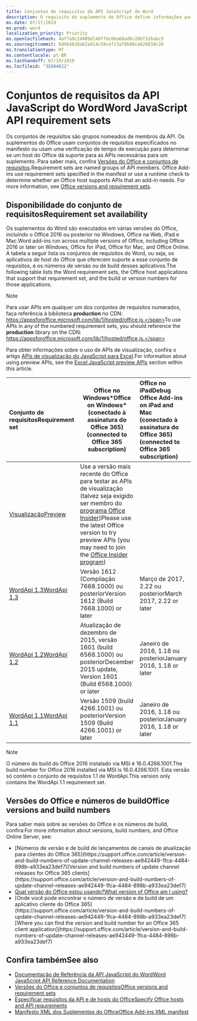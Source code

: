 ```yaml
---
title: Conjuntos de requisitos da API JavaScript do Word
description: O requisito do suplemento do Office define informações para os builds do Word
ms.date: 07/17/2019
ms.prod: word
localization_priority: Priority
ms.openlocfilehash: 4af7a9c14489d148ffdc06a68ad6c26bf326abc5
ms.sourcegitcommit: 6d9b4820a62a914c50cef13af8b80ce626034c26
ms.translationtype: HT
ms.contentlocale: pt-BR
ms.lasthandoff: 07/19/2019
ms.locfileid: "35804622"
---
```

# <a name="word-javascript-api-requirement-sets"></a><span data-ttu-id="74a99-103">Conjuntos de requisitos da API JavaScript do Word</span><span class="sxs-lookup"><span data-stu-id="74a99-103">Word JavaScript API requirement sets</span></span>

<span data-ttu-id="74a99-p101">Os conjuntos de requisitos são grupos nomeados de membros da API. Os suplementos do Office usam conjuntos de requisitos especificados no manifesto ou usam uma verificação de tempo de execução para determinar se um host do Office dá suporte para as APIs necessárias para um suplemento. Para saber mais, confira [Versões do Office e conjuntos de requisitos](/office/dev/add-ins/develop/office-versions-and-requirement-sets).</span><span class="sxs-lookup"><span data-stu-id="74a99-p101">Requirement sets are named groups of API members. Office Add-ins use requirement sets specified in the manifest or use a runtime check to determine whether an Office host supports APIs that an add-in needs. For more information, see [Office versions and requirement sets](/office/dev/add-ins/develop/office-versions-and-requirement-sets).</span></span>

## <a name="requirement-set-availability"></a><span data-ttu-id="74a99-107">Disponibilidade do conjunto de requisitos</span><span class="sxs-lookup"><span data-stu-id="74a99-107">Requirement set availability</span></span>

<span data-ttu-id="74a99-108">Os suplementos do Word são executados em várias versões do Office, incluindo o Office 2016 ou posterior no Windows, Office na Web, iPad e Mac.</span><span class="sxs-lookup"><span data-stu-id="74a99-108">Word add-ins run across multiple versions of Office, including Office 2016 or later on Windows, Office for iPad, Office for Mac, and Office Online.</span></span> <span data-ttu-id="74a99-109">A tabela a seguir lista os conjuntos de requisitos do Word, ou seja, os aplicativos de host do Office que oferecem suporte a esse conjunto de requisitos, e os números de versão ou de build desses aplicativos.</span><span class="sxs-lookup"><span data-stu-id="74a99-109">The following table lists the Word requirement sets, the Office host applications that support that requirement set, and the build or version numbers for those applications.</span></span>

> [!NOTE]
> <span data-ttu-id="74a99-110">Para usar APIs em qualquer um dos conjuntos de requisitos numerados, faça referência à biblioteca **production** no CDN: https://appsforoffice.microsoft.com/lib/1/hosted/office.js.</span><span class="sxs-lookup"><span data-stu-id="74a99-110">To use APIs in any of the numbered requirement sets, you should reference the **production** library on the CDN: https://appsforoffice.microsoft.com/lib/1/hosted/office.js.</span></span>
>
> <span data-ttu-id="74a99-111">Para obter informações sobre o uso de APIs de visualização, confira o artigo [APIs de visualização do JavaScript para Excel](word-preview-apis.md).</span><span class="sxs-lookup"><span data-stu-id="74a99-111">For information about using preview APIs, see the [Excel JavaScript preview APIs](word-preview-apis.md) section within this article.</span></span>

|  <span data-ttu-id="74a99-112">Conjunto de requisitos</span><span class="sxs-lookup"><span data-stu-id="74a99-112">Requirement set</span></span>  |   <span data-ttu-id="74a99-113">Office no Windows\*</span><span class="sxs-lookup"><span data-stu-id="74a99-113">Office on Windows\*</span></span><br><span data-ttu-id="74a99-114">(conectado à assinatura do Office 365)</span><span class="sxs-lookup"><span data-stu-id="74a99-114">(connected to Office 365 subscription)</span></span>  |  <span data-ttu-id="74a99-115">Office no iPad</span><span class="sxs-lookup"><span data-stu-id="74a99-115">Debug Office Add-ins on iPad and Mac</span></span><br><span data-ttu-id="74a99-116">(conectado à assinatura do Office 365)</span><span class="sxs-lookup"><span data-stu-id="74a99-116">(connected to Office 365 subscription)</span></span>  |  <span data-ttu-id="74a99-117">Office no Mac</span><span class="sxs-lookup"><span data-stu-id="74a99-117">Office apps on Mac</span></span><br><span data-ttu-id="74a99-118">(conectado à assinatura do Office 365)</span><span class="sxs-lookup"><span data-stu-id="74a99-118">(connected to Office 365 subscription)</span></span>  | <span data-ttu-id="74a99-119">Office na Web</span><span class="sxs-lookup"><span data-stu-id="74a99-119">Office on the web</span></span>  |
|:-----|-----|:-----|:-----|:-----|
| [<span data-ttu-id="74a99-120">Visualização</span><span class="sxs-lookup"><span data-stu-id="74a99-120">Preview</span></span>](word-preview-apis.md) | <span data-ttu-id="74a99-121">Use a versão mais recente do Office para testar as APIs de visualização (talvez seja exigido ser membro do [programa Office Insider](https://products.office.com/office-insider))</span><span class="sxs-lookup"><span data-stu-id="74a99-121">Please use the latest Office version to try preview APIs (you may need to join the [Office Insider program](https://products.office.com/office-insider))</span></span> |
| [<span data-ttu-id="74a99-122">WordApi 1.3</span><span class="sxs-lookup"><span data-stu-id="74a99-122">WordApi 1.3</span></span>](word-api-1-3-requirement-set.md) | <span data-ttu-id="74a99-123">Versão 1612 (Compilação 7668.1000) ou posterior</span><span class="sxs-lookup"><span data-stu-id="74a99-123">Version 1612 (Build 7668.1000) or later</span></span>| <span data-ttu-id="74a99-124">Março de 2017, 2.22 ou posterior</span><span class="sxs-lookup"><span data-stu-id="74a99-124">March 2017, 2.22 or later</span></span> | <span data-ttu-id="74a99-125">Março de 2017, 15.32 ou posterior</span><span class="sxs-lookup"><span data-stu-id="74a99-125">March 2017, 15.32 or later</span></span>| <span data-ttu-id="74a99-126">Março de 2017</span><span class="sxs-lookup"><span data-stu-id="74a99-126">March 2017</span></span> |
| [<span data-ttu-id="74a99-127">WordApi 1.2</span><span class="sxs-lookup"><span data-stu-id="74a99-127">WordApi 1.2</span></span>](word-api-1-2-requirement-set.md) | <span data-ttu-id="74a99-128">Atualização de dezembro de 2015, versão 1601 (build 6568.1000) ou posterior</span><span class="sxs-lookup"><span data-stu-id="74a99-128">December 2015 update, Version 1601 (Build 6568.1000) or later</span></span> | <span data-ttu-id="74a99-129">Janeiro de 2016, 1.18 ou posterior</span><span class="sxs-lookup"><span data-stu-id="74a99-129">January 2016, 1.18 or later</span></span> | <span data-ttu-id="74a99-130">Janeiro de 2016, 15.19 ou posterior</span><span class="sxs-lookup"><span data-stu-id="74a99-130">January 2016, 15.19 or later</span></span>| <span data-ttu-id="74a99-131">Setembro de 2016</span><span class="sxs-lookup"><span data-stu-id="74a99-131">September 2016</span></span> |
| [<span data-ttu-id="74a99-132">WordApi 1.1</span><span class="sxs-lookup"><span data-stu-id="74a99-132">WordApi 1.1</span></span>](word-api-1-1-requirement-set.md) | <span data-ttu-id="74a99-133">Versão 1509 (build 4266.1001) ou posterior</span><span class="sxs-lookup"><span data-stu-id="74a99-133">Version 1509 (Build 4266.1001) or later</span></span>| <span data-ttu-id="74a99-134">Janeiro de 2016, 1.18 ou posterior</span><span class="sxs-lookup"><span data-stu-id="74a99-134">January 2016, 1.18 or later</span></span> | <span data-ttu-id="74a99-135">Janeiro de 2016, 15.19 ou posterior</span><span class="sxs-lookup"><span data-stu-id="74a99-135">January 2016, 15.19 or later</span></span>| <span data-ttu-id="74a99-136">Setembro de 2016</span><span class="sxs-lookup"><span data-stu-id="74a99-136">September 2016</span></span> |

> [!NOTE]
> <span data-ttu-id="74a99-137">O número do build do Office 2016 instalado via MSI é 16.0.4266.1001.</span><span class="sxs-lookup"><span data-stu-id="74a99-137">The build number for Office 2016 installed via MSI is 16.0.4266.1001.</span></span> <span data-ttu-id="74a99-138">Esta versão só contém o conjunto de requisitos 1.1 de WordApi.</span><span class="sxs-lookup"><span data-stu-id="74a99-138">This version only contains the WordApi 1.1 requirement set.</span></span>

## <a name="office-versions-and-build-numbers"></a><span data-ttu-id="74a99-139">Versões do Office e números de build</span><span class="sxs-lookup"><span data-stu-id="74a99-139">Office versions and build numbers</span></span>

<span data-ttu-id="74a99-140">Para saber mais sobre as versões do Office e os números de build, confira:</span><span class="sxs-lookup"><span data-stu-id="74a99-140">For more information about versions, build numbers, and Office Online Server, see:</span></span>

- <span data-ttu-id="74a99-141">
  [Números de versão e de build de lançamentos de canais de atualização para clientes do Office 365](https://support.office.com/article/version-and-build-numbers-of-update-channel-releases-ae942449-1fca-4484-898b-a933ea23def7)</span><span class="sxs-lookup"><span data-stu-id="74a99-141">[Version and build numbers of update channel releases for Office 365 clients](https://support.office.com/article/version-and-build-numbers-of-update-channel-releases-ae942449-1fca-4484-898b-a933ea23def7)</span></span>
- [<span data-ttu-id="74a99-142">Qual versão do Office estou usando?</span><span class="sxs-lookup"><span data-stu-id="74a99-142">What version of Office am I using?</span></span>](https://support.office.com/article/What-version-of-Office-am-I-using-932788b8-a3ce-44bf-bb09-e334518b8b19)
- <span data-ttu-id="74a99-143">
  [Onde você pode encontrar o número de versão e de build de um aplicativo cliente do Office 365](https://support.office.com/article/version-and-build-numbers-of-update-channel-releases-ae942449-1fca-4484-898b-a933ea23def7)</span><span class="sxs-lookup"><span data-stu-id="74a99-143">[Where you can find the version and build number for an Office 365 client application](https://support.office.com/article/version-and-build-numbers-of-update-channel-releases-ae942449-1fca-4484-898b-a933ea23def7)</span></span>

## <a name="see-also"></a><span data-ttu-id="74a99-144">Confira também</span><span class="sxs-lookup"><span data-stu-id="74a99-144">See also</span></span>

- [<span data-ttu-id="74a99-145">Documentação de Referência da API JavaScript do Word</span><span class="sxs-lookup"><span data-stu-id="74a99-145">Word JavaScript API Reference Documentation</span></span>](/javascript/api/word)
- [<span data-ttu-id="74a99-146">Versões do Office e conjuntos de requisitos</span><span class="sxs-lookup"><span data-stu-id="74a99-146">Office versions and requirement sets</span></span>](/office/dev/add-ins/develop/office-versions-and-requirement-sets)
- [<span data-ttu-id="74a99-147">Especificar requisitos da API e de hosts do Office</span><span class="sxs-lookup"><span data-stu-id="74a99-147">Specify Office hosts and API requirements</span></span>](/office/dev/add-ins/develop/specify-office-hosts-and-api-requirements)
- [<span data-ttu-id="74a99-148">Manifesto XML dos Suplementos do Office</span><span class="sxs-lookup"><span data-stu-id="74a99-148">Office Add-ins XML manifest</span></span>](/office/dev/add-ins/develop/add-in-manifests)
